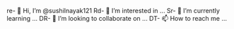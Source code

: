 re- 👋 Hi, I’m @sushilnayak121
Rd- 👀 I’m interested in ...
Sr- 🌱 I’m currently learning ...
DR- 💞️ I’m looking to collaborate on ...
DT- 📫 How to reach me ...

<!---
sushilnayak121/sushilnayak121 is a ✨ special ✨ repository because its `README.md` (this file) appears on your GitHub profile.
You can click the Preview link to take a look at your changes.
--->
